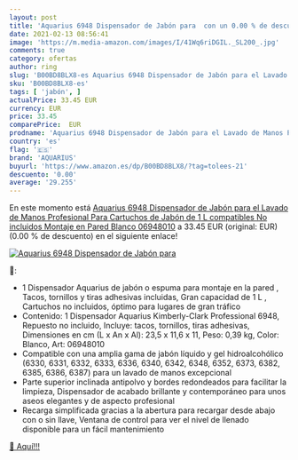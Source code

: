 ```yaml
---
layout: post
title: 'Aquarius 6948 Dispensador de Jabón para  con un 0.00 % de descuento'
date: 2021-02-13 08:56:41
image: 'https://m.media-amazon.com/images/I/41Wq6riDGIL._SL200_.jpg'
comments: true
category: ofertas
author: ring
slug: 'B00BD8BLX8-es Aquarius 6948 Dispensador de Jabón para el Lavado de Manos...'
sku: 'B00BD8BLX8-es'
tags: [ 'jabón', ]
actualPrice: 33.45 EUR
currency: EUR
price: 33.45
comparePrice:  EUR
prodname: 'Aquarius 6948 Dispensador de Jabón para el Lavado de Manos Profesional  Para Cartuchos de Jabón de 1 L compatibles  No incluidos    Montaje en Pared  Blanco  06948010'
country: 'es'
flag: '🇪🇸'
brand: 'AQUARIUS'
buyurl: 'https://www.amazon.es/dp/B00BD8BLX8/?tag=tolees-21'
descuento: '0.00'
average: '29.255'
---
```


En este momento está [Aquarius 6948 Dispensador de Jabón para el Lavado de Manos Profesional  Para Cartuchos de Jabón de 1 L compatibles  No incluidos    Montaje en Pared  Blanco  06948010](https://www.amazon.es/dp/B00BD8BLX8/?tag=tolees-21) a 33.45 EUR (original:  EUR) (0.00 %  de descuento) en el siguiente enlace!

[![Aquarius 6948 Dispensador de Jabón para ](https://m.media-amazon.com/images/I/41Wq6riDGIL._SL200_.jpg)](https://www.amazon.es/dp/B00BD8BLX8/?tag=tolees-21)

🔎:

- 1 Dispensador Aquarius de jabón o espuma para montaje en la pared , Tacos, tornillos y tiras adhesivas incluidas, Gran capacidad de 1 L , Cartuchos no incluidos, óptimo para lugares de gran tráfico
- Contenido: 1 Dispensador Aquarius Kimberly-Clark Professional 6948, Repuesto no incluido, Incluye: tacos, tornillos, tiras adhesivas, Dimensiones en cm (L x An x Al): 23,5 x 11,6 x 11, Peso: 0,39 kg, Color: Blanco, Art: 06948010
- Compatible con una amplia gama de jabón líquido y gel hidroalcohólico (6330, 6331, 6332, 6333, 6336, 6340, 6342, 6348, 6352, 6373, 6382, 6385, 6386, 6387) para un lavado de manos excepcional
- Parte superior inclinada antipolvo y bordes redondeados para facilitar la limpieza, Dispensador de acabado brillante y contemporáneo para unos aseos elegantes y de aspecto profesional
- Recarga simplificada gracias a la abertura para recargar desde abajo con o sin llave, Ventana de control para ver el nivel de llenado disponible para un fácil mantenimiento

[🛒 Aquí!!!](https://www.amazon.es/dp/B00BD8BLX8/?tag=tolees-21)
